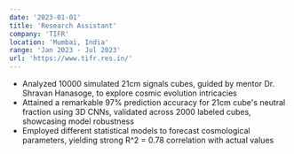 ```yaml
---
date: '2023-01-01'
title: 'Research Assistant'
company: 'TIFR'
location: 'Mumbai, India'
range: 'Jan 2023 - Jul 2023'
url: 'https://www.tifr.res.in/'
---
```


- Analyzed 10000 simulated 21cm signals cubes, guided by mentor Dr. Shravan Hanasoge, to explore cosmic evolution intricacies
- Attained a remarkable 97% prediction accuracy for 21cm cube's neutral fraction using 3D CNNs, validated across 2000 labeled cubes, showcasing model robustness
- Employed different statistical models to forecast cosmological parameters, yielding strong R^2 = 0.78 correlation with actual values

